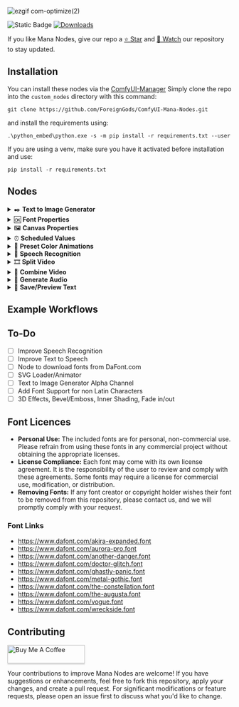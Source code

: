
![ezgif com-optimize(2)](https://github.com/ForeignGods/ComfyUI-Mana-Nodes/assets/78089013/f48b37c2-c3db-408f-ada8-a6bf336b6549)

![Static Badge](https://img.shields.io/badge/release-v1.0-black?style=plastic&logo=GitHub&logoColor=white&color=green) [![Downloads](https://img.shields.io/github/downloads/ForeignGods/ComfyUI-Mana-Nodes/total.svg)](https://github.com/ForeignGods/ComfyUI-Mana-Nodes/releases)

If you like Mana Nodes, give our repo a [⭐ Star](https://github.com/ForeignGods/ComfyUI-Mana-Nodes) and [👀 Watch](https://github.com/ForeignGods/ComfyUI-Mana-Nodes/subscription) our repository to stay updated.
  
## Installation
You can install these nodes via the [ComfyUI-Manager](https://github.com/ltdrdata/ComfyUI-Manager)
Simply clone the repo into the `custom_nodes` directory with this command:

```
git clone https://github.com/ForeignGods/ComfyUI-Mana-Nodes.git
```

and install the requirements using:
```
.\python_embed\python.exe -s -m pip install -r requirements.txt --user
```

If you are using a venv, make sure you have it activated before installation and use:
```
pip install -r requirements.txt
```

## Nodes

<details>
  <summary>✒️ <b>Text to Image Generator</b></summary>
  
#### Required Inputs

#### `font`

To set the font and its styling you need to input 🆗 <b>Font Properties</b> node here.

#### `canvas`

To configure the canvas input the 🖼️ <b>Canvas Properties</b>

#### `text`

Specifies the text to be rendered on the images. Supports multiline text input for rendering on separate lines.
- For simple text: Input the text directly as a string.
- For frame-specific text: Use a JSON-like format where each line specifies a frame number and the corresponding text. Example:
    ``` 
    "1": "Hello",
    "10": "World",
    "20": "End"
    ```

#### `frame_count`

Sets the amount of frames this node will output.

#### Optional Inputs

#### `transcription`

Input the transcription output from the <b>🎤 Speech Recognition</b> node here.
Based on this transcription data, 🖼️ <b>Canvas Properties</b> and 🆗 <b>Font Properties</b> the text should be formatted in a way that builds up lines of words until there is no space on the canvas left (transcription_mode: fill, line).

#### `highlight_font`

Input a secondary font 🆗 <b>Font Properties</b>, that is used to highlight the active caption (transcription_mode: fill, line). When manually setting the text the following syntax can be used to defined which word/character:
``` 
Hello <tag>World</tag>
``` 

#### Outputs

#### `images` 

The generated images with the specified text and configurations, in common ComfyUI format (compatible with other nodes).

#### `transcription_framestamps` 

Framestamps formatted based on canvas, font and transcription settings.
Can be useful to manually correct errors by 🎤 <b>Speech Recognition</b> node.
Example: Save this output with 📝 <b>Save/Preview Text</b> -> manually correct mistakes -> remove transcription input from ✒️ <b>Text to Image Generator</b> node -> paste corrected framestamps into text input field of ✒️ <b>Text to Image Generator</b> node.


</details>

<details>
  <summary>🆗 <b>Font Properties</b></summary>
  
#### Required Inputs

#### `font_file`

Fonts located in the custom_nodes\ComfyUI-Mana-Nodes\font_files\example_font.ttf or system font directories (supports .ttf, .otf, .woff, .woff2).

#### `font_size` 

Either set single value font_size or input animation definition via the ⏰ <b>Scheduled Values</b> node. (Convert font_size to input)

#### `font_color` 

Either set single color value (CSS3/Color/Extended color keywords) or input animation definition via the 🌈 <b>Preset Color Animations</b> node. (Convert font_color to input)

#### `x_offset`, `y_offset`  

Either set single horiontal and vertical offset value or input animation definition via the ⏰ <b>Scheduled Values</b> node. (Convert x_offset/y_offset to input)

#### `rotation` 

Either set single rotation value or input animation definition via the ⏰ <b>Scheduled Values</b> node. (Convert rotation to input)

#### `rotation_anchor_x`, `rotation_anchor_y` 

Horizontal and vertical offsets of the rotation anchor point, relative to the texts initial position.

#### `kerning` 

Spacing between characters of font.

#### `border_width` 

Width of the text border.

#### `border_color` 

Either set single color value (CSS3/Color/Extended color keywords) or input animation definition via the 🌈 <b>Preset Color Animations</b> node. (Convert border_color to input)

#### `shadow_color` 

Either set single color value (CSS3/Color/Extended color keywords) or input animation definition via the 🌈 <b>Preset Color Animations</b> node. (Convert shadow_color to input)

#### `shadow_offset_x`, `shadow_offset_y`  

Horizontal and vertical offset of the text shadow.

#### Outputs

#### `font` 

Used as input on ✒️ <b>Text to Image Generator</b> node for the font and highlight_font.

</details>

<details>
  <summary>🖼️ <b>Canvas Properties</b></summary>

#### Required Inputs

#### `height`, `width` 

Dimensions of the canvas.

#### `background_color`

Background color of the canvas. (CSS3/Color/Extended color keywords)

#### `padding` 

Padding between image border and font.

#### `line_spacing` 

Spacing between lines of text on the canvas.

#### Optional Inputs

#### `images`

Can be used to input images instead of using background_color. 

#### Outputs

#### `canvas` 

Used as input on ✒️ <b>Text to Image Generator</b> node to define the canvas settings.

</details>

<details>
  <summary>⏰ <b>Scheduled Values</b></summary>

#### Required Inputs

#### `frame_count`

Sets the range of the x axis of the chart. (always starts at 1)

#### `value_range`

Sets the range of the y axis of the chart. (Example: 25, will would be ranging from -25 to 25)
This can be changed by zooming via the mousewheel and will reset to the specified value if changed.

#### `easing_type` 

Is used to generate values in between of the manually added values by the user by clicking the <b>Generate Values</b> button.
            
The available easing functions are:

- linear
- easeInQuad
- easeOutQuad
- easeInOutQuad
- easeInCubic
- easeOutCubic
- easeInOutCubic
- easeInQuart
- easeOutQuart
- easeInOutQuart
- easeInQuint
- easeOutQuint
- easeInOutQuint
- exponential

#### `step_mode` 

The option <b>single</b> will force the chart to display every single tick/step on the chart.
The option <b>auto</b> will automatically remove ticks/step to prevent overlapping.

#### `animation_reset` 

Used to specify the reset behaviour of the animation.

- word: animation will be reset when a new word is displayed, stays on last value when animation finished before word change.
- line: animation will be reset when a new line is displayed, stays on last value when animation finished before line change.
- never: animation will just run once and stop on last value. (Not affected by word or line change)
- looped: animation will endlessly loop. (Not affected by word or line change)
- pingpong: animation will first play forward then back and so on. (Not affected by word or line change)

#### `scheduled_values` 

Adding Values: Click on the chart to add keyframes at specific points.
Editing Values: Double-click on a keyframe to edit its frame and value.
Deleting Values: Click on the delete button associated with each keyframe to remove it.
Generating Values: Click on the "Generate Values" button to interpolate values between existing keyframes.
Deleting Generated Values: Click on the "Delete Generated" button to remove all interpolated values.

#### Outputs

#### `scheduled_values` 

Outputs a list of frame and value pairs and the animation_reset option.
At the moment this output can be used to animate the following widgets (Convert property to input) of the 🆗 <b>Font Properties</b> node:
- font_size (font, higlight_font)
- x_offset (font)
- y_offset (font)
- rotation (font)

</details>

<details>
  <summary>🌈 <b>Preset Color Animations</b></summary>

#### Required Inputs

#### `color_preset` 

Currently the following color animation presets are available:
- rainbow
- sunset
- grey
- ocean
- forest
- fire
- sky
- earth

#### `animation_duration`

Sets the length of the animation measured as frames.

#### `animation_reset` 

Used to specify the reset behaviour of the animation.

- word: animation will be reset when a new word is displayed, stays on last value when animation finished before word change.
- line: animation will be reset when a new line is displayed, stays on last value when animation finished before line change.
- never: animation will just run once and stop on last value. (Not affected by word or line change)
- looped: animation will endlessly loop. (Not affected by word or line change)
- pingpong: animation will first play forward then back and so on. (Not affected by word or line change)
  
#### Outputs

#### `scheduled_colors` 

Outputs a list of frame and color definitions and the animation_reset option.
At the moment this output can be used to animate the following widgets (Convert property to input) of the 🆗 <b>Font Properties</b> node:
- font_color (font, higlight_font)
- border_color (font, higlight_font)
- shadow_color (font, higlight_font)

</details>

<details>
  <summary>🎤 <b>Speech Recognition</b></summary>

Converts spoken words in an audio file to text using a deep learning model.

#### Required Inputs

#### `audio` 
Audio file path or URL.
#### `wav2vec2_model` 
The Wav2Vec2 model used for speech recognition. (https://huggingface.co/models?search=wav2vec2)
#### `spell_check_language` 
Language for the spell checker.
#### `framestamps_max_chars` 
Maximum characters allowed until new framestamp line is created.

#### Optional Inputs

#### `fps` 
Frames per second, used for synchronizing with video. (Default set to 30)

#### Outputs

#### `transcription` 
Text transcription of the audio. (Should only be used as font2img transcription input)
#### `raw_string` 
Raw string of the transcription without timestamps.
### `framestamps_string` 
Frame-stamped transcription.
### `timestamps_string` 
Transcription with timestamps.

#### Example Outputs

#### `raw_string` 
Returns the transcribed text as one line.

```
THE GREATEST TRICK THE DEVIL EVER PULLED WAS CONVINCING THE WORLD HE DIDN'T EXIST
```

#### `framestamps_string` 
Depending on the <b>framestamps_max_chars</b> parameter the sentece will be cleared and starts to build up again until max_chars is reached again. 
  - In this example <b>framestamps_max_chars</b> is set to <b>25</b>.

```
"27": "THE",
"31": "THE GREATEST",
"43": "THE GREATEST TRICK",
"73": "THE GREATEST TRICK THE",
"77": "DEVIL",
"88": "DEVIL EVER",
"94": "DEVIL EVER PULLED",
"127": "DEVIL EVER PULLED WAS",
"133": "CONVINCING",
"150": "CONVINCING THE",
"154": "CONVINCING THE WORLD",
"167": "CONVINCING THE WORLD HE",
"171": "DIDN'T",
"178": "DIDN'T EXIST",
```

#### `timestamps_string` 
Returns all transcribed words, their start_time and end_time in json format as a string.

```
[
  {
    "word": "THE",
    "start_time": 0.9,
    "end_time": 0.98
  },
  {
    "word": "GREATEST",
    "start_time": 1.04,
    "end_time": 1.36
  },
  {
    "word": "TRICK",
    "start_time": 1.44,
    "end_time": 1.68
  },
...
]
```

</details>

<details>
  <summary>🎞️ <b>Split Video</b></summary>


#### Required Inputs

#### `video` 
Path the video file.
#### `frame_limit` 
Maximum number of frames to extract from the video.
#### `frame_start` 
Starting frame number for extraction.
#### `filename_prefix` 
Prefix for naming the extracted audio file. (relative to .\ComfyUI\output)

#### Outputs

#### `frames` 
Extracted frames as image tensors.
#### `frame_count` 
Total number of frames extracted.
#### `audio_file` 
Path of the extracted audio file.
#### `fps` 
Frames per second of the video.
#### `height`, `width:` 
Dimensions of the extracted frames.

</details>

<details>
  <summary>🎥 <b>Combine Video</b></summary>

#### Required Inputs

#### `frames` 
Sequence of images to be used as video frames.
#### `filename_prefix` 
Prefix for naming the video file. (relative to .\ComfyUI\output)
#### `fps` 
Frames per second for the video.

#### Optional Inputs

#### `audio_file` 
Audio file path or URL.

#### Outputs

#### `video_file` 
Path to the created video file.

</details>

<details>
  <summary>📣 <b>Generate Audio</b></summary>


Converts text to speech and saves the output as an audio file.

#### Required Inputs

#### `text` 
The text to be converted into speech.
#### `filename_prefix` 
Prefix for naming the audio file. (relative to .\ComfyUI\output)

This node uses a text-to-speech pipeline to convert input text into spoken words, saving the result as a WAV file. The generated audio file is named using the provided filename prefix and is stored relative to the .\ComfyUI-Mana-Nodes directory.

Model: [https://huggingface.co/spaces/suno/bark](https://huggingface.co/suno/bark)

#### Foreign Language

Bark supports various languages out-of-the-box and automatically determines language from input text. When prompted with code-switched text, Bark will even attempt to employ the native accent for the respective languages in the same voice.

Example:
<pre>Buenos días Miguel. Tu colega piensa que tu alemán es extremadamente malo. But I suppose your english isn't terrible.</pre>

#### Non-Speech Sounds

Below is a list of some known non-speech sounds, but we are finding more every day.
<pre>
[laughter]
[laughs]
[sighs]
[music]
[gasps]
[clears throat]
— or … for hesitations
♪ for song lyrics
capitalization for emphasis of a word
MAN/WOMAN: for bias towards speaker
</pre>

Example:
<pre>" [clears throat] Hello, my name is Suno. And, uh — and I like pizza. [laughs] But I also have other interests such as... ♪ singing ♪."</pre>

#### Music

Bark can generate all types of audio, and, in principle, doesn’t see a difference between speech and music. Sometimes Bark chooses to generate text as music, but you can help it out by adding music notes around your lyrics.

Example:
<pre>♪ In the jungle, the mighty jungle, the lion barks tonight ♪</pre>

#### Speaker Prompts

You can provide certain speaker prompts such as NARRATOR, MAN, WOMAN, etc. Please note that these are not always respected, especially if a conflicting audio history prompt is given.

Example:
<pre>WOMAN: I would like an oatmilk latte please.
MAN: Wow, that's expensive!</pre>



</details>
<details>
  <summary>📝 <b>Save/Preview Text</b></summary>

#### Required Inputs

#### `string` 
The string to be written to the file.
#### `filename_prefix` 
Prefix for naming the text file. (relative to .\output)

</details>


## Example Workflows

## To-Do

- [ ] Improve Speech Recognition
- [ ] Improve Text to Speech
- [ ] Node to download fonts from DaFont.com
- [ ] SVG Loader/Animator
- [ ] Text to Image Generator Alpha Channel
- [ ] Add Font Support for non Latin Characters
- [ ] 3D Effects, Bevel/Emboss, Inner Shading, Fade in/out 

## Font Licences
- <b>Personal Use:</b> The included fonts are for personal, non-commercial use. Please refrain from using these fonts in any commercial project without obtaining the appropriate licenses.
- <b>License Compliance:</b> Each font may come with its own license agreement. It is the responsibility of the user to review and comply with these agreements. Some fonts may require a license for commercial use, modification, or distribution.
- <b>Removing Fonts:</b> If any font creator or copyright holder wishes their font to be removed from this repository, please contact us, and we will promptly comply with your request.

### Font Links
- https://www.dafont.com/akira-expanded.font
- https://www.dafont.com/aurora-pro.font
- https://www.dafont.com/another-danger.font
- https://www.dafont.com/doctor-glitch.font
- https://www.dafont.com/ghastly-panic.font
- https://www.dafont.com/metal-gothic.font
- https://www.dafont.com/the-constellation.font
- https://www.dafont.com/the-augusta.font
- https://www.dafont.com/vogue.font
- https://www.dafont.com/wreckside.font

## Contributing
<a href="https://www.buymeacoffee.com/foreigngods" target="_blank"><img src="https://www.buymeacoffee.com/assets/img/custom_images/orange_img.png" alt="Buy Me A Coffee" style="height: 41px !important;width: 174px !important;box-shadow: 0px 3px 2px 0px rgba(190, 190, 190, 0.5) !important;-webkit-box-shadow: 0px 3px 2px 0px rgba(190, 190, 190, 0.5) !important;" ></a>

Your contributions to improve Mana Nodes are welcome! If you have suggestions or enhancements, feel free to fork this repository, apply your changes, and create a pull request. For significant modifications or feature requests, please open an issue first to discuss what you'd like to change.

